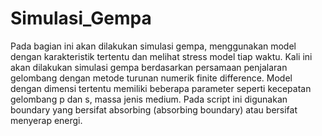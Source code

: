 # Simulasi_Gempa
Pada bagian ini akan dilakukan simulasi gempa, menggunakan model dengan karakteristik tertentu dan melihat stress model tiap waktu. Kali ini akan dilakukan simulasi gempa berdasarkan persamaan penjalaran gelombang dengan metode turunan numerik finite difference. Model dengan dimensi tertentu memiliki beberapa parameter seperti kecepatan gelombang p dan s, massa jenis medium. Pada script ini digunakan boundary yang bersifat absorbing (absorbing boundary) atau bersifat menyerap energi.
